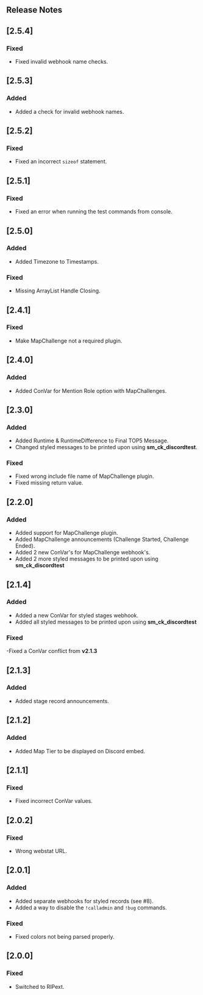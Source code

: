 ﻿## Release Notes

## [2.5.4]

### Fixed

- Fixed invalid webhook name checks.

## [2.5.3]

### Added

- Added a check for invalid webhook names.

## [2.5.2]

### Fixed

- Fixed an incorrect `sizeof` statement.

## [2.5.1]

### Fixed

- Fixed an error when running the test commands from console.

## [2.5.0]

### Added

- Added Timezone to Timestamps.

### Fixed

- Missing ArrayList Handle Closing.

## [2.4.1]

### Fixed

- Make MapChallenge not a required plugin.

## [2.4.0]

### Added

- Added ConVar for Mention Role option with MapChallenges.

## [2.3.0]

### Added

- Added Runtime & RuntimeDifference to Final TOP5 Message.
- Changed styled messages to be printed upon using **sm_ck_discordtest**.

### Fixed

- Fixed wrong include file name of MapChallenge plugin.
- Fixed missing return value.

## [2.2.0]

### Added

- Added support for MapChallenge plugin.
- Added MapChallenge announcements (Challenge Started, Challenge Ended).
- Added 2 new ConVar's for MapChallenge webhook's.
- Added 2 more styled messages to be printed upon using **sm_ck_discordtest**

## [2.1.4]

### Added

- Added a new ConVar for styled stages webhook.
- Added all styled messages to be printed upon using **sm_ck_discordtest**

### Fixed

-Fixed a ConVar conflict from **v2.1.3**

## [2.1.3]

### Added

- Added stage record announcements.

## [2.1.2]

### Added

- Added Map Tier to be displayed on Discord embed.

## [2.1.1]

### Fixed

- Fixed incorrect ConVar values.

## [2.0.2]

### Fixed

- Wrong webstat URL.

## [2.0.1]

### Added

- Added separate webhooks for styled records (see #8).
- Added a way to disable the `!calladmin` and `!bug` commands.

### Fixed

- Fixed colors not being parsed properly.

## [2.0.0]

### Fixed

- Switched to RIPext.
